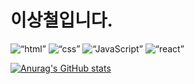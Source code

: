  <h1>이상철입니다.</h1>

<img alt=“html” src ="https://img.shields.io/badge/HTML-E34F26.svg?&style=for-the-badge&logo=HTML5&logoColor=white"/> <img alt=“css” src ="https://img.shields.io/badge/CSS-1572B6.svg?&style=for-the-badge&logo=CSS3&logoColor=white"/> <img alt=“JavaScript” src ="https://img.shields.io/badge/JavaScript-F7DF1E.svg?&style=for-the-badge&logo=JavaScript&logoColor=white"/> <img alt=“react” src ="https://img.shields.io/badge/REACT-61DAFB.svg?&style=for-the-badge&logo=REACT&logoColor=white"/>


[![Anurag's GitHub stats](https://github-readme-stats.vercel.app/api?username=anuraghazra)](https://github.com/anuraghazra/github-readme-stats)

